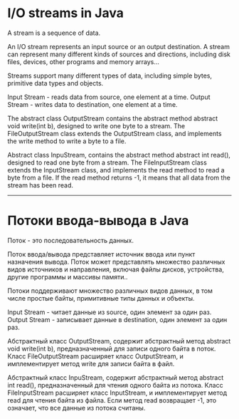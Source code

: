 # I/O streams in Java

A stream is a sequence of data.

An I/O stream represents an input source or an output destination.
A stream can represent many different kinds of sources and
directions, including disk files, devices, other programs and
memory arrays...

Streams support many different types of data, including simple
bytes, primitive data types and objects.

Input Stream - reads data from source, one element at a time.
Output Stream - writes data to destination, one element at a time.

The abstract class OutputStream contains the abstract method abstract void write(int b),
designed to write one byte to a stream.
The FileOutputStream class extends the OutputStream class, and implements the write method to write a byte to a file.

Abstract class InpuStream, contains the abstract method abstract int read(),
designed to read one byte from a stream.
The FileInputStream class extends the InputStream class, and implements the read method to read a byte from a file.
If the read method returns -1, it means that all data from the stream has been read.


-----------------------------------------
# Потоки ввода-вывода в Java

Поток - это последовательность данных.

Поток ввода/вывода представляет источник ввода или пункт назначения вывода.
Поток может представлять множество различных видов источников и
направления, включая файлы дисков, устройства, другие программы и
массивы памяти..

Потоки поддерживают множество различных видов данных, в том числе простые
байты, примитивные типы данных и объекты.

Input Stream - читает данные из source, один элемент за один раз.
Output Stream - записывает данные в destination, один элемент за один раз.

Абстрактный класс OutputStream, содержит абстрактный метод abstract void write(int b),
предназначенный для записи одного байта в поток.
Класс FileOutputStream расширяет класс OutputStream, и имплементирует метод write для записи байта в файл.

Абстрактный класс InpuStream, содержит абстрактный метод abstract int read(),
предназначенный для чтения одного байта из потока.
Класс FileInputStream расширяет класс InputStream, и имплементирует метод read для чтения байта из файла.
Если метод read возвращает -1, это означает, что все данные из потока считаны.

